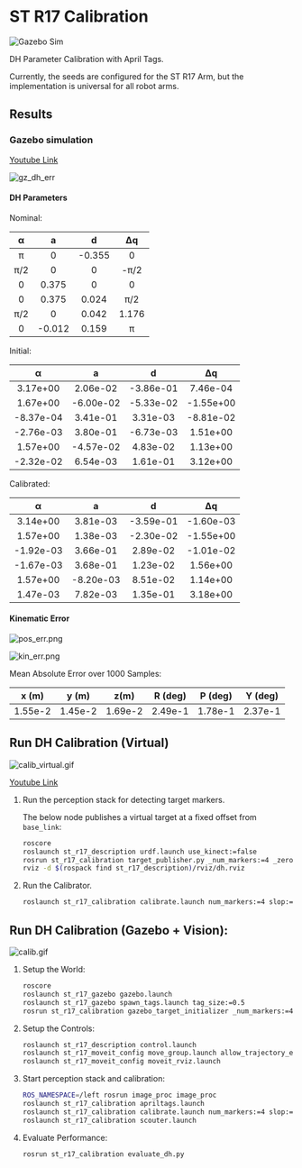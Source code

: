# ST R17 Calibration

![Gazebo Sim](figs/sim.gif)

DH Parameter Calibration with April Tags.

Currently, the seeds are configured for the ST R17 Arm, but the implementation is universal for all robot arms.

## Results

### Gazebo simulation

[Youtube Link](https://youtu.be/T6hWMyOZmXE)

![gz\_dh\_err](figs/gz_dh_err.png)

#### DH Parameters

Nominal:

&alpha;  | a        |d         | &Delta;q |
:-------:|:--------:|:--------:|:--------:|
&pi;     | 0        | -0.355   | 0        |
&pi;/2   | 0        | 0        | -&pi;/2  |
0        | 0.375    | 0        | 0        |
0        | 0.375    | 0.024    | &pi;/2   |
&pi;/2   | 0        | 0.042    | 1.176    |
0        | -0.012   | 0.159    | &pi;     |

Initial:

&alpha;  | a        |d         | &Delta;q |
:-------:|:--------:|:--------:|:--------:|
3.17e+00 |2.06e-02  |-3.86e-01 |7.46e-04  |
1.67e+00 |-6.00e-02 |-5.33e-02 |-1.55e+00 |
-8.37e-04|3.41e-01  |3.31e-03  |-8.81e-02 |
-2.76e-03|3.80e-01  |-6.73e-03 |1.51e+00  |
1.57e+00 |-4.57e-02 |4.83e-02  |1.13e+00  |
-2.32e-02|6.54e-03  |1.61e-01  |3.12e+00  |

Calibrated:

&alpha;  | a        |d         | &Delta;q |
:-------:|:--------:|:--------:|:--------:|
3.14e+00 |3.81e-03  |-3.59e-01 |-1.60e-03 |
1.57e+00 |1.38e-03  |-2.30e-02 |-1.55e+00 |
-1.92e-03|3.66e-01  |2.89e-02  |-1.01e-02 |
-1.67e-03|3.68e-01  |1.23e-02  |1.56e+00  |
1.57e+00 |-8.20e-03 |8.51e-02  |1.14e+00  |
1.47e-03 |7.82e-03  |1.35e-01  |3.18e+00  |

#### Kinematic Error

![pos\_err.png](figs/pos_err.png)

![kin\_err.png](figs/kin_err.png)

Mean Absolute Error over 1000 Samples:

x (m)  | y (m) | z(m)  |R (deg)|P (deg)|Y (deg)|
:-----:|:-----:|:-----:|:-----:|:-----:|:-----:|
1.55e-2|1.45e-2|1.69e-2|2.49e-1|1.78e-1|2.37e-1|

## Run DH Calibration (Virtual)

![calib\_virtual.gif](figs/calib_virtual.gif)

[Youtube Link](https://www.youtube.com/watch?v=DozXbHvRHp8)

1. Run the perception stack for detecting target markers.

    The below node publishes a virtual target at a fixed offset from `base_link`:
    
    ```bash
    roscore
    roslaunch st_r17_description urdf.launch use_kinect:=false
    rosrun st_r17_calibration target_publisher.py _num_markers:=4 _zero:=false _rate:=100
    rviz -d $(rospack find st_r17_description)/rviz/dh.rviz
    ```

2. Run the Calibrator.
    ```bash
    roslaunch st_r17_calibration calibrate.launch num_markers:=4 slop:=0.001
    ```

## Run DH Calibration (Gazebo + Vision):

![calib.gif](figs/calib.gif)

1. Setup the World:

    ```bash
    roscore
    roslaunch st_r17_gazebo gazebo.launch
    roslaunch st_r17_gazebo spawn_tags.launch tag_size:=0.5
    rosrun st_r17_calibration gazebo_target_initializer _num_markers:=4 tag_size:=0.5 _min_Y:=-1.0 _max_Y:=1.0
    ```

2. Setup the Controls:

    ```bash
    roslaunch st_r17_description control.launch
    roslaunch st_r17_moveit_config move_group.launch allow_trajectory_execution:=true fake_execution:=false info:=true debug:=false
    roslaunch st_r17_moveit_config moveit_rviz.launch
    ```

3. Start perception stack and calibration:

    ```bash
    ROS_NAMESPACE=/left rosrun image_proc image_proc
    roslaunch st_r17_calibration apriltags.launch
    roslaunch st_r17_calibration calibrate.launch num_markers:=4 slop:=0.01
    roslaunch st_r17_calibration scouter.launch
    ```

4. Evaluate Performance:

    ```bash
    rosrun st_r17_calibration evaluate_dh.py
    ```
